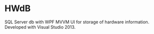 # HWdB
SQL Server db with WPF MVVM UI for storage of hardware information.  Developed with Visual Studio 2013. 

